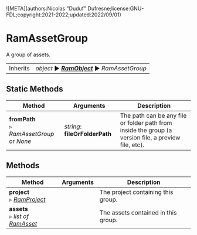 ![META](authors:Nicolas "Duduf" Dufresne;license:GNU-FDL;copyright:2021-2022;updated:2022/09/01)

# RamAssetGroup

A group of assets.

|     |     |
| --- | --- |
| Inherits | *object* ► ***[RamObject](ram_object.md)*** ► *RamAssetGroup* |

## Static Methods

| Method | Arguments | Description |
| --- | --- | --- |
| **fromPath**<br />▹ *RamAssetGroup* or *None* | *string*: **fileOrFolderPath**<br /> | The path can be any file or folder path from inside the group (a version file, a preview file, etc). |

## Methods

| Method | Arguments | Description |
| --- | --- | --- |
| **project**<br />▹ [*RamProject*](ram_project.md) | | The project containing this group. |
| **assets**<br />▹ *list of [*RamAsset*](ram_asset.md)* | | The assets contained in this group. |
